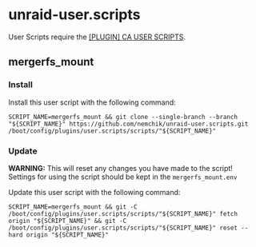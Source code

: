 # unraid-user.scripts

User Scripts require the [[PLUGIN] CA USER SCRIPTS](https://forums.unraid.net/topic/48286-plugin-ca-user-scripts/).

## mergerfs_mount

### Install

Install this user script with the following command:

```shell
SCRIPT_NAME=mergerfs_mount && git clone --single-branch --branch "${SCRIPT_NAME}" https://github.com/nemchik/unraid-user.scripts.git /boot/config/plugins/user.scripts/scripts/"${SCRIPT_NAME}"
```

### Update

**WARNING:** This will reset any changes you have made to the script! Settings for using the script should be kept in the `mergerfs_mount.env`

Update this user script with the following command:

```shell
SCRIPT_NAME=mergerfs_mount && git -C /boot/config/plugins/user.scripts/scripts/"${SCRIPT_NAME}" fetch origin "${SCRIPT_NAME}" && git -C /boot/config/plugins/user.scripts/scripts/"${SCRIPT_NAME}" reset --hard origin "${SCRIPT_NAME}"
```

